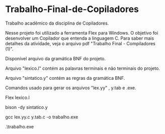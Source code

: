 # Trabalho-Final-de-Copiladores
Trabalho acadêmico da disciplina de Copiladores.

Nesse projeto foi utilizado a ferramenta Flex para Windows. O objetivo foi desenvolver um Copilador que entenda a linguagem C. Para saber mais detalhes da atividade, veja o arquivo pdf "Trabalho Final - Compiladores (1)".

Disponível arquivo da gramática BNF do projeto.

Arquivo "lexico.l" contém as palavras terminais e não terminais do projeto.

Arquivo "sintatico.y" contém as regras da gramática BNF.



Comandos usado para gerar os arquivos "lex.yy" ,  y.tab e .exe.

Flex lexico.l

bison -dy sintatico.y

gcc lex.yy.c y.tab.c -o trabalho.exe

.\trabalho.exe
